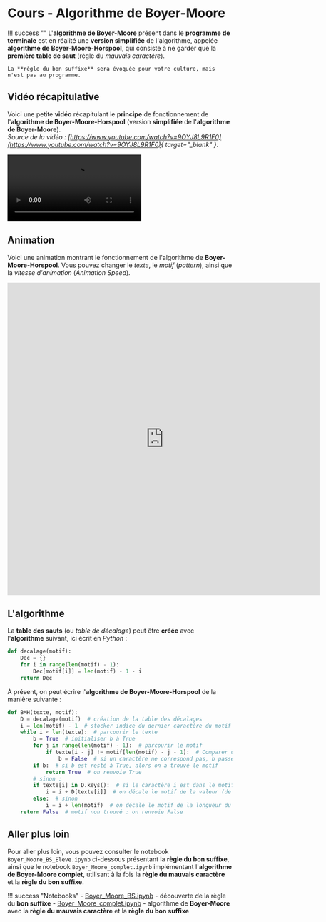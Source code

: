 # Cours - Algorithme de Boyer-Moore

!!! success ""
    L'**algorithme de Boyer-Moore** présent dans le **programme de terminale** est en réalité une **version simplifiée** de l'algorithme, appelée **algorithme de Boyer-Moore-Horspool**, qui consiste à ne garder que la **première table de saut** (règle du *mauvais caractère*).

    La **règle du bon suffixe** sera évoquée pour votre culture, mais n'est pas au programme.

## Vidéo récapitulative

Voici une petite **vidéo** récapitulant le **principe** de fonctionnement de l'**algorithme de Boyer-Moore-Horspool** (version **simplifiée** de l'**algorithme de Boyer-Moore**).  
*Source de la vidéo : [https://www.youtube.com/watch?v=9OYJ8L9R1F0](https://www.youtube.com/watch?v=9OYJ8L9R1F0){ target="_blank" }*.

![type:video](src/video_BMH.mp4)

## Animation

Voici une animation montrant le fonctionnement de l'algorithme de **Boyer-Moore-Horspool**.
Vous pouvez changer le *texte*, le *motif* (*pattern*), ainsi que la *vitesse d'animation* (*Animation Speed*).

<embed type="text/html" src="https://cmps-people.ok.ubc.ca/ylucet/DS/BoyerMoore.html" width="700" height="700"> 

## L'algorithme

La **table des sauts** (ou *table de décalage*) peut être **créée** avec l'**algorithme** suivant, ici écrit en *Python* :

```python
def decalage(motif):
    Dec = {}
    for i in range(len(motif) - 1):
        Dec[motif[i]] = len(motif) - 1 - i
    return Dec
```

À présent, on peut écrire l'**algorithme de Boyer-Moore-Horspool** de la manière suivante :

```python
def BMH(texte, motif):
    D = decalage(motif)  # création de la table des décalages
    i = len(motif) - 1  # stocker indice du dernier caractère du motif
    while i < len(texte):  # parcourir le texte
        b = True  # initialiser b à True
        for j in range(len(motif) - 1):  # parcourir le motif
            if texte[i - j] != motif[len(motif) - j - 1]:  # Comparer un caractère du motif avec un caractère du texte
                b = False  # si un caractère ne correspond pas, b passe à False
        if b:  # si b est resté à True, alors on a trouvé le motif
            return True  # on renvoie True
        # sinon :
        if texte[i] in D.keys():  # si le caractère i est dans le motif
            i = i + D[texte[i]]  # on décale le motif de la valeur (de la table de sauts D) associée au caractère présent à l'indice i du texte
        else:  # sinon
            i = i + len(motif)  # on décale le motif de la longueur du texte
    return False  # motif non trouvé : on renvoie False
```

## Aller plus loin

Pour aller plus loin, vous pouvez consulter le notebook `Boyer_Moore_BS_Eleve.ipynb` ci-dessous présentant la **règle du bon suffixe**, ainsi que le notebook `Boyer_Moore_complet.ipynb` implémentant l'**algorithme de Boyer-Moore complet**, utilisant à la fois la **règle du mauvais caractère** et la **règle du bon suffixe**.

!!! success "Notebooks"
    - [Boyer_Moore_BS.ipynb](src/Boyer_Moore_BS_Eleve.ipynb) - découverte de la règle du **bon suffixe**
    - [Boyer_Moore_complet.ipynb](src/Boyer_Moore_complet_Eleve.ipynb) - algorithme de **Boyer-Moore** avec la **règle du mauvais caractère** et la **règle du bon suffixe**